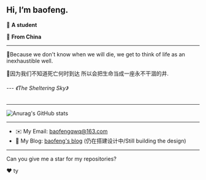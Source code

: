 ## Hi, I’m baofeng.

📄 **A student**

🌱 **From China**

---
🌻Because we don't know when we will die,
 we get to think of life as an inexhaustible well.

🌻因为我们不知道死亡何时到达
 所以会把生命当成一座永不干涸的井.
                      
 ######         --- *《The Sheltering Sky》*
---

![Anurag's GitHub stats](https://github-readme-stats.vercel.app/api?username=baofengqwq&show_icons=true&theme=transparent&count_private=true)

---
* ✉️ My Email: [baofengqwq@163.com](http://mail.163.com)
* 📝 My Blog: [baofeng's blog](https://cloudbaofeng.top) (仍在搭建设计中/Still building the design)
---
Can you give me a star for my repositories?

:heart:
ty
